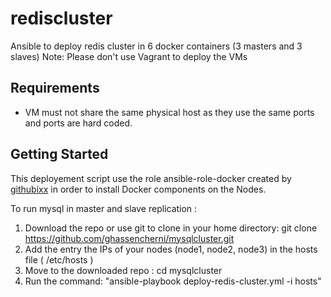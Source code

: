 # rediscluster
Ansible to deploy redis cluster in 6 docker containers (3 masters and 3 slaves) 
Note: Please don't use Vagrant to deploy the VMs 
## Requirements

- VM must not share the same physical host as they use the same ports and ports are hard coded.  

## Getting Started

This deployement script use the role ansible-role-docker created by [githubixx](https://github.com/githubixx) in order to install Docker components on the Nodes.

To run mysql in master and slave replication :

  1. Download the repo or use git to clone in your home directory: git clone https://github.com/ghassencherni/mysqlcluster.git
  2. Add the entry the IPs of your nodes (node1, node2, node3) in the hosts file ( /etc/hosts ) 
  5. Move to the downloaded repo : cd mysqlcluster
  6. Run the command: "ansible-playbook deploy-redis-cluster.yml -i hosts" 
